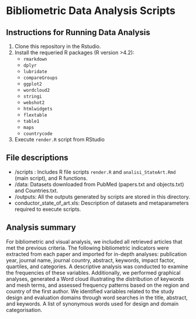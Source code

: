 # Bibliometric Data Analysis Scripts 

## Instructions for Running Data Analysis

1. Clone this repository in the Rstudio.
2. Install the requeried R packages (R version >4.2):
   - `rmarkdown`
   - `dplyr`
   - `lubridate`
   - `compareGroups`
   - `ggplot2`
   - `wordcloud2`
   - `stringi`
   - `webshot2`
   - `htmlwidgets`
   - `flextable`
   - `table1`
   - `maps`
   - `countrycode`
3. Execute `render.R` script from RStudio 

## File descriptions

- /scripts : Includes R file scripts `render.R` and `analisi_StateArt.Rmd` (main script), and R functions. 
- /data: Datasets downloaded from PubMed (papers.txt and objects.txt) and Countries.txt.
- /outputs: All the outputs generated by scripts are stored in this directory.
- conductor_state_of_art.xls: Description of datasets and metaparameters required to execute scripts.

## Analysis summary

For bibliometric and visual analysis, we included all retrieved articles that met the previous criteria. 
The following bibliometric indicators were extracted from each paper and imported for in-depth analyses: publication year, journal name, journal country, abstract, keywords, impact factor, quartiles, and categories. 
A descriptive analysis was conducted to examine the frequencies of these variables. 
Additionally, we performed graphical analyses, generated a Word cloud illustrating the distribution of keywords and mesh terms, and assessed frequency patterns based on the region and country of the first author. 
We identified variables related to the study design and evaluation domains through word searches in the title, abstract, and keywords. A list of synonymous words used for design and domain categorisation. 
